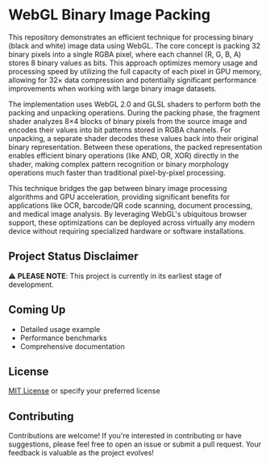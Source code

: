 # WebGL Binary Image Packing

This repository demonstrates an efficient technique for processing binary (black and white) image data using WebGL. The core concept is packing 32 binary pixels into a single RGBA pixel, where each channel (R, G, B, A) stores 8 binary values as bits. This approach optimizes memory usage and processing speed by utilizing the full capacity of each pixel in GPU memory, allowing for 32× data compression and potentially significant performance improvements when working with large binary image datasets.

The implementation uses WebGL 2.0 and GLSL shaders to perform both the packing and unpacking operations. During the packing phase, the fragment shader analyzes 8×4 blocks of binary pixels from the source image and encodes their values into bit patterns stored in RGBA channels. For unpacking, a separate shader decodes these values back into their original binary representation. Between these operations, the packed representation enables efficient binary operations (like AND, OR, XOR) directly in the shader, making complex pattern recognition or binary morphology operations much faster than traditional pixel-by-pixel processing.

This technique bridges the gap between binary image processing algorithms and GPU acceleration, providing significant benefits for applications like OCR, barcode/QR code scanning, document processing, and medical image analysis. By leveraging WebGL's ubiquitous browser support, these optimizations can be deployed across virtually any modern device without requiring specialized hardware or software installations.

## Project Status Disclaimer
⚠️ **PLEASE NOTE**: This project is currently in its earliest stage of development.

## Coming Up
- Detailed usage example
- Performance benchmarks
- Comprehensive documentation

## License

[MIT License](LICENSE) or specify your preferred license


## Contributing

Contributions are welcome! If you're interested in contributing or have suggestions, please feel free to open an issue or submit a pull request. Your feedback is valuable as the project evolves!
